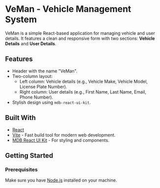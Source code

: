 # VeMan - Vehicle Management System

VeMan is a simple React-based application for managing vehicle and user details. It features a clean and responsive form with two sections: **Vehicle Details** and **User Details**.

## Features
- Header with the name "VeMan".
- Two-column layout:
  - Left column: Vehicle details (e.g., Vehicle Make, Vehicle Model, License Plate Number).
  - Right column: User details (e.g., First Name, Last Name, Email, Phone Number).
- Stylish design using `mdb-react-ui-kit`.

## Built With
- [React](https://reactjs.org/)
- [Vite](https://vitejs.dev/) - Fast build tool for modern web development.
- [MDB React UI Kit](https://mdbootstrap.com/docs/react/) - For styling and components.

## Getting Started

### Prerequisites
Make sure you have [Node.js](https://nodejs.org/) installed on your machine.

